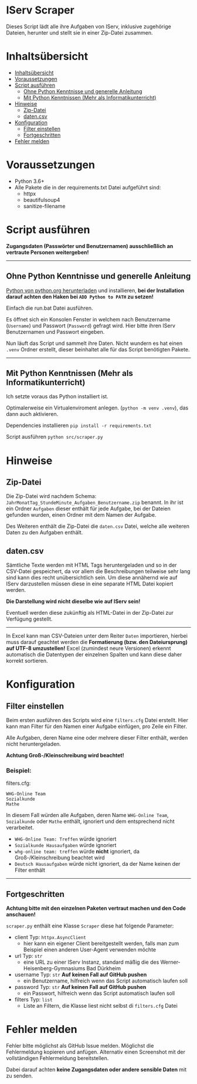 # IServ Scraper <!-- omit in toc -->
Dieses Script lädt alle ihre Aufgaben von IServ, inklusive zugehörige Dateien,
herunter und stellt sie in einer Zip-Datei zusammen.
# Inhaltsübersicht
- [Inhaltsübersicht](#inhaltsübersicht)
- [Voraussetzungen](#voraussetzungen)
- [Script ausführen](#script-ausführen)
  - [Ohne Python Kenntnisse und generelle Anleitung](#ohne-python-kenntnisse-und-generelle-anleitung)
  - [Mit Python Kenntnissen (Mehr als Informatikunterricht)](#mit-python-kenntnissen-mehr-als-informatikunterricht)
- [Hinweise](#hinweise)
  - [Zip-Datei](#zip-datei)
  - [daten.csv](#datencsv)
- [Konfiguration](#konfiguration)
  - [Filter einstellen](#filter-einstellen)
  - [Fortgeschritten](#fortgeschritten)
- [Fehler melden](#fehler-melden)

# Voraussetzungen

- Python 3.6+
- Alle Pakete die in der requirements.txt Datei aufgeführt sind:
  - httpx
  - beautifulsoup4
  - sanitize-filename

# Script ausführen
**Zugangsdaten (Passwörter und Benutzernamen) ausschließlich an vertraute Personen weitergeben!**

---
## Ohne Python Kenntnisse und generelle Anleitung
[Python von python.org herunterladen](https://www.python.org/downloads/) und installieren,
**bei der Installation darauf achten den Haken bei `ADD Python to PATH` zu setzen!**

Einfach die run.bat Datei ausführen.

Es öffnet sich ein Konsolen Fenster in welchem nach Benutzername (`Username`) und Passwort (`Password`) gefragt wird.
Hier bitte ihren IServ Benutzernamen und Passwort eingeben.

Nun läuft das Script und sammelt ihre Daten.
Nicht wundern es hat einen `.venv` Ordner erstellt, dieser beinhaltet alle für das Script benötigten Pakete.

---
## Mit Python Kenntnissen (Mehr als Informatikunterricht)
Ich setzte voraus das Python installiert ist.

Optimalerweise ein Virtualenviroment anlegen. (`python -m venv .venv`), das dann auch aktivieren.

Dependencies installieren `pip install -r requirements.txt`

Script ausführen `python src/scraper.py`

# Hinweise
## Zip-Datei
Die Zip-Datei wird nachdem Schema: `JahrMonatTag_StundeMinute_Aufgaben_Benutzername.zip` benannt.
In ihr ist ein Ordner `Aufgaben` dieser enthält für jede Aufgabe, bei der Dateien gefunden wurden,
einen Ordner mit dem Namen der Aufgabe.

Des Weiteren enthält die Zip-Datei die `daten.csv` Datei,
welche alle weiteren Daten zu den Aufgaben enthält.

## daten.csv
Sämtliche Texte werden mit HTML Tags heruntergeladen und so in der CSV-Datei gespeichert,
da vor allem die Beschreibungen teilweise sehr lang sind kann dies recht unübersichtlich sein.
Um diese annähernd wie auf IServ darzustellen müssen diese in eine separate HTML Datei kopiert werden.

**Die Darstellung wird nicht dieselbe wie auf IServ sein!**

Eventuell werden diese zukünftig als HTML-Datei in der Zip-Datei zur Verfügung gestellt.

---

In Excel kann man CSV-Dateien unter dem Reiter `Daten` importieren,
hierbei muss darauf geachtet werden die **Formatierung (bzw. den Dateiursprung) auf UTF-8 umzustellen!**
Excel (zumindest neure Versionen) erkennt automatisch die Datentypen der einzelnen Spalten und kann diese daher korrekt sortieren.

# Konfiguration
## Filter einstellen
Beim ersten ausführen des Scripts wird eine `filters.cfg` Datei erstellt.
Hier kann man Filter für den Namen einer Aufgabe einfügen, pro Zeile ein Filter.

Alle Aufgaben, deren Name eine oder mehrere dieser Filter enthält, werden nicht heruntergeladen.

**Achtung Groß-/Kleinschreibung wird beachtet!**

### Beispiel: <!-- omit in toc -->
filters.cfg:
```
WHG-Online Team
Sozialkunde
Mathe
```
In diesem Fall würden alle Aufgaben, deren Name `WHG-Online Team`, `Sozialkunde` oder `Mathe` enthält,
ignoriert und dem entsprechend nicht verarbeitet.

- `WHG-Online Team: Treffen` würde ignoriert
- `Sozialkunde Hausaufgaben` würde ignoriert
- `whg-online team: treffen` würde **nicht** ignoriert, da Groß-/Kleinschreibung beachtet wird
- `Deutsch Hausaufgaben` würde nicht ignoriert, da der Name keinen der Filter enthält

---
## Fortgeschritten
**Achtung bitte mit den einzelnen Paketen vertraut machen und den Code anschauen!**

`scraper.py` enthält eine Klasse `Scraper` diese hat folgende Parameter:

- client Typ: `httpx.AsyncClient`
  - hier kann ein eigener Client bereitgestellt werden, falls man zum Beispiel einen anderen User-Agent verwenden möchte
- url Typ: `str`
  - eine URL zu einer IServ Instanz, standard mäßig die des Werner-Heisenberg-Gymnasiums Bad Dürkheim
- username  Typ: `str` **Auf keinen Fall auf GitHub pushen**
  - ein Benutzername, hilfreich wenn das Script automatisch laufen soll
- password Typ: `str` **Auf keinen Fall auf GitHub pushen**
  - ein Passwort, hilfreich wenn das Script automatisch laufen soll
- filters Typ: `list`
  - Liste an Filtern, die Klasse liest nicht selbst di `filters.cfg` Datei

# Fehler melden

Fehler bitte möglichst als GitHub Issue melden.
Möglichst die Fehlermeldung kopieren und anfügen.
Alternativ einen Screenshot mit der vollständigen Fehlermeldung bereitstellen.

Dabei darauf achten **keine Zugangsdaten oder andere sensible Daten** mit zu senden.